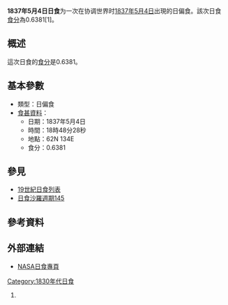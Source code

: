 **1837年5月4日日食**为一次在协调世界时[1837年](https://zh.wikipedia.org/wiki/1837年 "wikilink")[5月4日](../Page/5月4日.md "wikilink")出現的日偏食。該次日食[食分](../Page/食分.md "wikilink")為0.6381\[1\]。

## 概述

這次日食的[食分](../Page/食分.md "wikilink")是0.6381。

## 基本參數

  - 類型：日偏食
  - [食甚資料](https://zh.wikipedia.org/wiki/食甚 "wikilink")：
      - 日期：1837年5月4日
      - 時間：18時48分28秒
      - 地點：62N 134E
      - 食分：0.6381

## 參見

  - [19世紀日食列表](../Page/19世紀日食列表.md "wikilink")
  - [日食沙羅週期145](https://zh.wikipedia.org/wiki/日食沙羅週期145 "wikilink")

## 參考資料

## 外部連結

  - [NASA日食專頁](http://eclipse.gsfc.nasa.gov/solar.html)

[Category:1830年代日食](https://zh.wikipedia.org/wiki/Category:1830年代日食 "wikilink")

1.